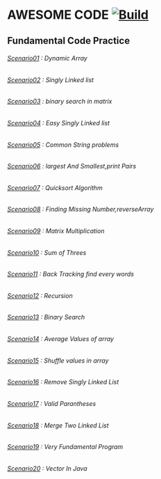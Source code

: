 #  AWESOME CODE [![Build](https://github.com/DONAR-0/ALGORITHMS/actions/workflows/build.yml/badge.svg?branch=main)](https://github.com/DONAR-0/ALGORITHMS/actions/workflows/build.yml)
## Fundamental Code Practice
###### [Scenario01](/awsome/src/main/java/com/aw/some/Scenario01.java) :  Dynamic Array
###### [Scenario02](/awsome/src/main/java/com/aw/some/Scenario02.java) :  Singly Linked list
###### [Scenario03](/awsome/src/main/java/com/aw/some/Scenario03.java) :  binary search in matrix
###### [Scenario04](/awsome/src/main/java/com/aw/some/Scenario04.java) :  Easy Singly Linked list
###### [Scenario05](/awsome/src/main/java/com/aw/some/Scenario05.java) :  Common String problems
###### [Scenario06](/awsome/src/main/java/com/aw/some/Scenario06.java) :  largest And Smallest,print Pairs
###### [Scenario07](/awsome/src/main/java/com/aw/some/Scenario07.java) :  Quicksort Algorithm
###### [Scenario08](/awsome/src/main/java/com/aw/some/Scenario08.java) :  Finding Missing Number,reverseArray
###### [Scenario09](/awsome/src/main/java/com/aw/some/Scenario09.java) :  Matrix Multiplication
###### [Scenario10](/awsome/src/main/java/com/aw/some/Scenario10.java) :  Sum of Threes
###### [Scenario11](/awsome/src/main/java/com/aw/some/Scenario11.java) :  Back Tracking find every words
###### [Scenario12](/awsome/src/main/java/com/aw/some/Scenario12.java) :  Recursion
###### [Scenario13](/awsome/src/main/java/com/aw/some/Scenario13.java) :  Binary Search
###### [Scenario14](/awsome/src/main/java/com/aw/some/Scenario14.java) :  Average Values of array
###### [Scenario15](/awsome/src/main/java/com/aw/some/Scenario15.java) :  Shuffle values in array
###### [Scenario16](/awsome/src/main/java/com/aw/some/Scenario16.java) :  Remove Singly Linked List 
###### [Scenario17](/awsome/src/main/java/com/aw/some/Scenario17.java) :  Valid Parantheses
###### [Scenario18](/awsome/src/main/java/com/aw/some/Scenario18.java) :  Merge Two Linked List
###### [Scenario19](/awsome/src/main/java/com/aw/some/Scenario19.java) :  Very Fundamental Program
###### [Scenario20](/awsome/src/main/java/com/aw/some/Scenario20.java) :  Vector In Java

